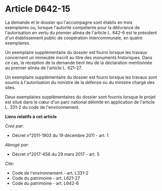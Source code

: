 # Article D642-15

La demande et le dossier qui l'accompagne sont établis en trois exemplaires ou, lorsque l'autorité compétente pour la
délivrance de l'autorisation en vertu du premier alinéa de l'article L. 642-6 est le président d'un établissement public de
coopération intercommunale, en quatre exemplaires. 

Un exemplaire supplémentaire du dossier est fourni lorsque les travaux concernent un immeuble inscrit au titre des monuments
historiques. Dans ce cas, la réception de la demande tient lieu de la déclaration mentionnée au premier alinéa de l'article
L. 621-27. 

Un exemplaire supplémentaire du dossier est fourni lorsque les travaux sont soumis à l'autorisation du ministre de la défense
ou du ministre chargé des sites. 

Deux exemplaires supplémentaires du dossier sont fournis lorsque le projet est situé dans le cœur d'un parc national délimité
en application de l'article L. 331-2 du code de l'environnement.

**Liens relatifs à cet article**

_Créé par_:

  - Décret n°2011-1903 du 19 décembre 2011 - art. 1

_Abrogé par_:

  - Décret n°2017-456 du 29 mars 2017 - art. 5

_Cite_:

  - Code de l'environnement - art. L331-2
  - Code du patrimoine - art. L621-27
  - Code du patrimoine - art. L642-6
